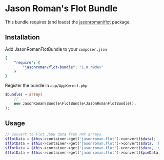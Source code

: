 Jason Roman's Flot Bundle
==============

This bundle requires (and loads) the <a href="https://github.com/jasonroman/flot">jasonroman/flot</a> package.

## Installation

Add JasonRomanFlotBundle to your `composer.json`

```yaml
{
    "require": {
        "jasonroman/flot-bundle": "1.0.*@dev"
    }
}
```

Register the bundle in ``app/AppKernel.php``

```php
$bundles = array(
    // ...
    new JasonRoman\Bundle\FlotBundle\JasonRomanFlotBundle(),
);
```

## Usage

```php
// convert to Flot JSON data from PHP arrays
$flotData = $this->container->get('jasonroman.flot')->convert($data);
$flotData = $this->container->get('jasonroman.flot')->convert($data, 'horizontal');
$flotData = $this->container->get('jasonroman.flot')->convert($data, 'vertical', $datetime = true);
$flotData = $this->container->get('jasonroman.flot')->convert($pieData);
```
